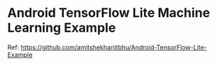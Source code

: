 # Android TensorFlow Lite Machine Learning Example

Ref:  https://github.com/amitshekhariitbhu/Android-TensorFlow-Lite-Example
